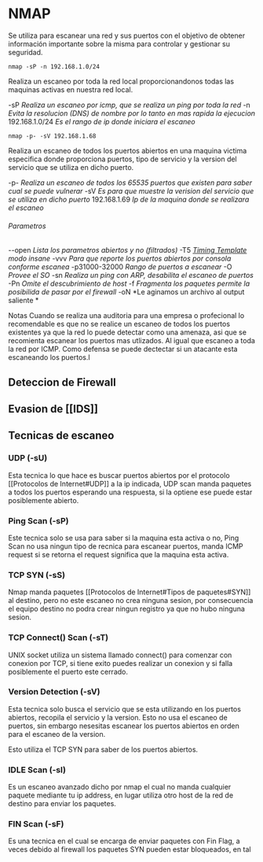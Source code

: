 # NMAP 
Se utiliza para escanear una red y sus puertos con el objetivo de obtener información importante sobre la misma para controlar y gestionar su seguridad. 

	nmap -sP -n 192.168.1.0/24
Realiza un escaneo por toda la red local proporcionandonos todas las maquinas activas en nuestra red local.

-sP *Realiza un escaneo por icmp, que se realiza un ping por toda la red*
-n *Evita la resolucion (DNS) de nombre por lo tanto en mas rapida la ejecucion*	
 192.168.1.0/24 *Es el rango de ip donde iniciara el escaneo* 

	nmap -p- -sV 192.168.1.68
Realiza un escaneo de todos los puertos abiertos en una maquina victima especifica donde proporciona puertos, tipo de servicio y la version del servicio que se utiliza en dicho puerto.

-p- *Realiza un escaneo de todos los 65535 puertos que existen para saber cual se puede vulnerar*
-sV *Es para que muestre la verision del servicio que se utiliza en dicho puerto*
192.168.1.69 *Ip de la maquina donde se realizara el escaneo*

###### Parametros
--open *Lista los parametros abiertos y no (filtrados)* 
-T5 *[Timing Template](https://nmap.org/book/performance-timing-templates.html) modo insane*
-vvv *Para que reporte los puertos abiertos por consola conforme escanea*
-p31000-32000 *Rango de puertos a escanear*
-O *Provee el SO*
-sn *Realiza un ping con ARP, desabilita el escaneo de puertos*
-Pn *Omite el descubrimiento de host*
-f *Fragmenta los paquetes permite la posibilida de pasar por el firewall*
-oN *Le aginamos un archivo al output saliente *

Notas 
	Cuando se realiza una auditoria para una empresa o profecional lo
	recomendable es que no se realice un escaneo de todos los puertos 
	existentes ya que la red lo puede detectar como una amenaza, asi 
	que se recomienta escanear los puertos mas utlizados.
	Al igual que escaneo a toda la red por ICMP.
	Como defensa se puede dectectar si un atacante esta escaneando los puertos.l



## Deteccion de Firewall 



## Evasion de [[IDS]]


## Tecnicas de escaneo

### UDP (-sU)
Esta tecnica lo que hace es buscar puertos abiertos por el protocolo [[Protocolos de Internet#UDP]] a la ip indicada, UDP scan manda paquetes a todos los puertos esperando una respuesta, si la optiene ese puede estar posiblemente abierto. 

### Ping Scan (-sP)
Este tecnica solo se usa para saber si la maquina esta activa o no, Ping Scan no usa ningun tipo de recnica para escanear puertos, manda ICMP request si se retorna el request significa que la maquina esta activa.

### TCP SYN (-sS)
Nmap manda paquetes [[Protocolos de Internet#Tipos de paquetes#SYN]] al destino, pero no este escaneo no crea ninguna sesion, por consecuencia el equipo destino no podra crear ningun registro ya que no hubo ninguna sesion.

### TCP Connect() Scan (-sT)
UNIX socket utiliza un sistema llamado connect()  para comenzar con conexion por TCP, si tiene exito puedes realizar un conexion y si falla posiblemente el puerto este cerrado.

### Version Detection (-sV)
Esta tecnica solo busca el servicio que se esta utilizando en los puertos abiertos, recopila el servicio y la version. Esto no usa el escaneo de puertos, sin embargo nesesitas escanear los puertos abiertos en orden para el escaneo de la version.

Esto utiliza el TCP SYN para saber de los puertos abiertos.

### IDLE Scan (-sl)
Es un escaneo avanzado dicho por nmap el cual no manda cualquier paquete mediante tu ip address, en lugar utiliza otro host de la red de destino para enviar los paquetes.

### FIN Scan (-sF)
Es una tecnica en el cual se encarga de enviar paquetes con Fin Flag, a veces debido al firewall los paquetes SYN pueden estar bloqueados, en tal








